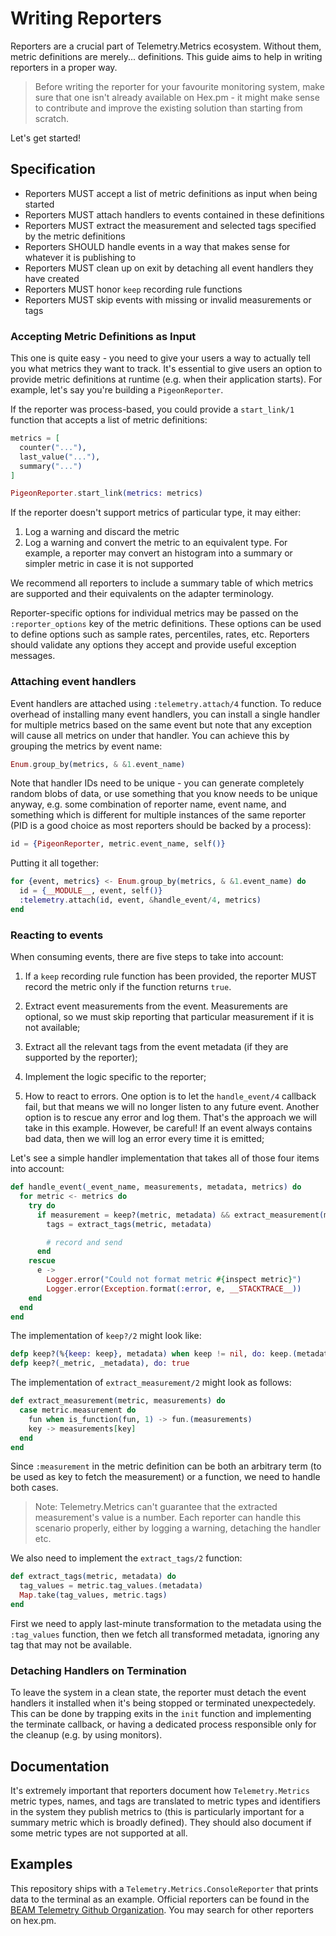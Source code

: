 # Writing Reporters

Reporters are a crucial part of Telemetry.Metrics ecosystem. Without them, metric
definitions are merely... definitions. This guide aims to help in writing reporters
in a proper way.

> Before writing the reporter for your favourite monitoring system, make sure that one isn't
> already available on Hex.pm - it might make sense to contribute and improve the existing
> solution than starting from scratch.

Let's get started!

## Specification

  - Reporters MUST accept a list of metric definitions as input when being started
  - Reporters MUST attach handlers to events contained in these definitions
  - Reporters MUST extract the measurement and selected tags specified by the metric definitions
  - Reporters SHOULD handle events in a way that makes sense for whatever it
    is publishing to
  - Reporters MUST clean up on exit by detaching all event handlers they have created
  - Reporters MUST honor `keep` recording rule functions
  - Reporters MUST skip events with missing or invalid measurements or tags

### Accepting Metric Definitions as Input

This one is quite easy - you need to give your users a way to actually tell you what metrics
they want to track. It's essential to give users an option to provide metric definitions
at runtime (e.g. when their application starts). For example, let's say you're building a
`PigeonReporter`.

If the reporter was process-based, you could provide a `start_link/1` function that accepts
a list of metric definitions:

```elixir
metrics = [
  counter("..."),
  last_value("..."),
  summary("...")
]

PigeonReporter.start_link(metrics: metrics)
```

If the reporter doesn't support metrics of particular type, it may either:

  1. Log a warning and discard the metric
  2. Log a warning and convert the metric to an equivalent type. For example, a reporter
     may convert an histogram into a summary or simpler metric in case it is not supported

We recommend all reporters to include a summary table of which metrics are supported and
their equivalents on the adapter terminology.

Reporter-specific options for individual metrics may be passed on the `:reporter_options`
key of the metric definitions. These options can be used to define options such as sample
rates, percentiles, rates, etc. Reporters should validate any options they accept and
provide useful exception messages.

### Attaching event handlers

Event handlers are attached using `:telemetry.attach/4` function. To reduce overhead of
installing many event handlers, you can install a single handler for multiple metrics
based on the same event but note that any exception will cause all metrics on under that
handler. You can achieve this by grouping the metrics by event name:

```elixir
Enum.group_by(metrics, & &1.event_name)
```

Note that handler IDs need to be unique - you can generate completely random blobs of
data, or use something that you know needs to be unique anyway, e.g. some combination
of reporter name, event name, and something which is different for multiple instances
of the same reporter (PID is a good choice as most reporters should be backed by a process):

```elixir
id = {PigeonReporter, metric.event_name, self()}
```

Putting it all together:

```elixir
for {event, metrics} <- Enum.group_by(metrics, & &1.event_name) do
  id = {__MODULE__, event, self()}
  :telemetry.attach(id, event, &handle_event/4, metrics)
end
```

### Reacting to events

When consuming events, there are five steps to take into account:

1. If a `keep` recording rule function has been provided, the reporter MUST record the metric
   only if the function returns `true`.

2. Extract event measurements from the event. Measurements are optional, so we must skip
   reporting that particular measurement if it is not available;

3. Extract all the relevant tags from the event metadata (if they are supported by the reporter);

4. Implement the logic specific to the reporter;

5. How to react to errors. One option is to let the `handle_event/4` callback fail, but
that means we will no longer listen to any future event. Another option is to rescue any
error and log them. That's the approach we will take in this example. However, be careful!
If an event always contains bad data, then we will log an error every time it is emitted;

Let's see a simple handler implementation that takes all of those four items into account:

```elixir
def handle_event(_event_name, measurements, metadata, metrics) do
  for metric <- metrics do
    try do
      if measurement = keep?(metric, metadata) && extract_measurement(metric, measurements) do
        tags = extract_tags(metric, metadata)

        # record and send
      end
    rescue
      e ->
        Logger.error("Could not format metric #{inspect metric}")
        Logger.error(Exception.format(:error, e, __STACKTRACE__))
    end
  end
end
```

The implementation of `keep?/2` might look like:

```elixir
defp keep?(%{keep: keep}, metadata) when keep != nil, do: keep.(metadata)
defp keep?(_metric, _metadata), do: true
```

The implementation of `extract_measurement/2` might look as follows:

```elixir
def extract_measurement(metric, measurements) do
  case metric.measurement do
    fun when is_function(fun, 1) -> fun.(measurements)
    key -> measurements[key]
  end
end
```

Since `:measurement` in the metric definition can be both an arbitrary term (to be used
as key to fetch the measurement) or a function, we need to handle both cases.

> Note: Telemetry.Metrics can't guarantee that the extracted measurement's value is a number.
> Each reporter can handle this scenario properly, either by logging a warning, detaching
> the handler etc.

We also need to implement the `extract_tags/2` function:

```elixir
def extract_tags(metric, metadata) do
  tag_values = metric.tag_values.(metadata)
  Map.take(tag_values, metric.tags)
end
```

First we need to apply last-minute transformation to the metadata using the `:tag_values`
function, then we fetch all transformed metadata, ignoring any tag that may not be available.

### Detaching Handlers on Termination

To leave the system in a clean state, the reporter must detach the event handlers it installed
when it's being stopped or terminated unexpectedely. This can be done by trapping exits in the
`init` function and implementing the terminate callback, or having a dedicated process
responsible only for the cleanup (e.g. by using monitors).

## Documentation

It's extremely important that reporters document how `Telemetry.Metrics` metric types, names,
and tags are translated to metric types and identifiers in the system they publish metrics to
(this is particularly important for a summary metric which is broadly defined). They should also
document if some metric types are not supported at all.

## Examples

This repository ships with a `Telemetry.Metrics.ConsoleReporter` that prints data to the
terminal as an example. Official reporters can be found in the [BEAM Telemetry Github Organization](https://github.com/beam-telemetry). You may search for other reporters on hex.pm.

